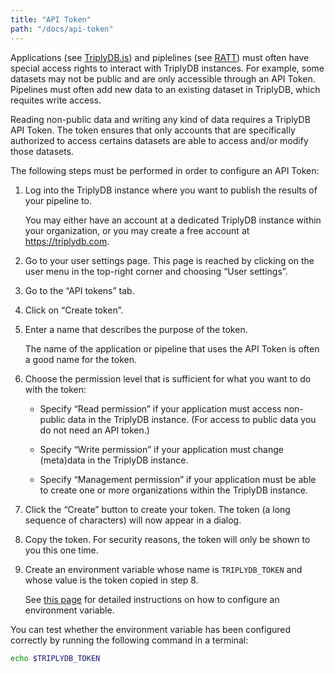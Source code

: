 ```yaml
---
title: "API Token"
path: "/docs/api-token"
---
```


Applications (see [TriplyDB.js](../triplydb-js)) and piplelines (see [RATT](../ratt)) must often have special access rights to interact with TriplyDB instances.  For example, some datasets may not be public and are only accessible through an API Token.  Pipelines must often add new data to an existing dataset in TriplyDB, which requites write access.

Reading non-public data and writing any kind of data requires a TriplyDB API Token.  The token ensures that only accounts that are specifically authorized to access certains datasets are able to access and/or modify those datasets.

The following steps must be performed in order to configure an API Token:

1. Log into the TriplyDB instance where you want to publish the results of your pipeline to.

   You may either have an account at a dedicated TriplyDB instance within your organization, or you may create a free account at <https://triplydb.com>.

2. Go to your user settings page.  This page is reached by clicking on the user menu in the top-right corner and choosing “User settings”.

3. Go to the “API tokens” tab.

4. Click on “Create token”.

5. Enter a name that describes the purpose of the token.

   The name of the application or pipeline that uses the API Token is often a good name for the token.

6. Choose the permission level that is sufficient for what you want to do with the token:

   - Specify “Read permission” if your application must access non-public data in the TriplyDB instance.  (For access to public data you do not need an API token.)

   - Specify “Write permission” if your application must change (meta)data in the TriplyDB instance.

   - Specify “Management permission” if your application must be able to create one or more organizations within the TriplyDB instance.

7. Click the “Create” button to create your token.  The token (a long sequence of characters) will now appear in a dialog.

8. Copy the token.  For security reasons, the token will only be shown to you this one time.

9. Create an environment variable whose name is `TRIPLYDB_TOKEN` and whose value is the token copied in step 8.

   See [this page](environment-variable) for detailed instructions on how to configure an environment variable.

You can test whether the environment variable has been configured correctly by running the following command in a terminal:

```sh
echo $TRIPLYDB_TOKEN
```
